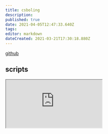 ```yaml
---
title: csboling
description: 
published: true
date: 2021-04-05T12:47:33.640Z
tags: 
editor: markdown
dateCreated: 2021-03-21T17:30:18.880Z
---
```


[github](https://github.com/csboling)

## scripts

<iframe src="https://p3r7.github.io/norns-gallery-render/?author=csboling"id="gallery-iframe"></iframe>